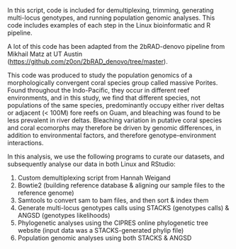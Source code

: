 In this script, code is included for demultiplexing, trimming, generating multi-locus genotypes, and running population genomic analyses. This code includes examples of each step in the Linux bioinformatic and R pipeline. 

A lot of this code has been adapted from the 2bRAD-denovo pipeline from Mikhail Matz at UT Austin (https://github.com/z0on/2bRAD_denovo/tree/master). 

This code was produced to study the population genomics of a morphologically convergent coral species group called massive Porites. Found throughout the Indo-Pacific, they occur in different reef environments, and in this study, we find that different species, not populations of the same species, predominantly occupy either river deltas or adjacent (< 100M) fore reefs on Guam, and bleaching was found to be less prevalent in river deltas. Bleaching variation in putative coral species and coral ecomorphs may therefore be driven by genomic differences, in addition to environmental factors, and therefore genotype-environment interactions.

In this analysis, we use the following programs to curate our datasets, and subsequently analyse our data in both Linux and RStudio:

1. Custom demultiplexing script from Hannah Weigand
2. Bowtie2 (building reference database & aligning our sample files to the reference genome)
3. Samtools to convert sam to bam files, and then sort & index them
4. Generate multi-locus genotypes calls using STACKS (genotypes calls) & ANGSD (genotypes likelihoods)
5. Phylogenetic analyses using the CIPRES online phylogenetic tree website (input data was a STACKS-generated phylip file)
7. Population genomic analyses using both STACKS & ANGSD
